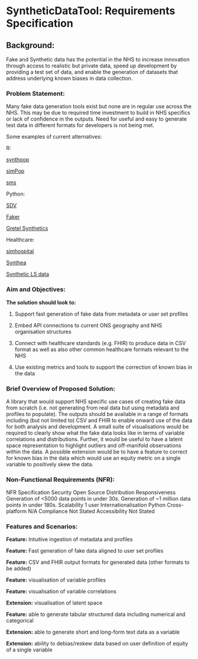 # SyntheticDataTool: Requirements Specification
 
## Background:

Fake and Synthetic data has the potential in the NHS to increase innovation through access to realistic but private data, speed up development by providing a test set of data, and enable the generation of datasets that address underlying known biases in data collection.
 
### Problem Statement:

Many fake data generation tools exist but none are in regular use across the NHS.  This may be due to required time investment to build in NHS specifics or lack of confidence in the outputs.
Need for useful and easy to generate test data in different formats for developers is not being met.

Some examples of current alternatives:

R:

[synthpop](https://www.synthpop.org.uk/index.html)

[simPop](https://github.com/statistikat/simPop)

[sms](https://cran.r-project.org/web/packages/sms/index.html)


Python: 

[SDV](https://sdv.dev/)

[Faker](https://faker.readthedocs.io/en/master/)

[Gretel Synthetics](https://github.com/gretelai/gretel-synthetics)


Healthcare:

[simhospital](google/simhospital)

[Synthea](https://github.com/synthetichealth/synthea)

[Synthetic LS data](https://calls.ac.uk/guides-resources/synthetic-ls-data/)

### Aim and Objectives:

**The solution should look to:**

1. Support fast generation of fake data from metadata or user set profiles

2. Embed API connections to current ONS geography and NHS organisation structures

3. Connect with healthcare standards (e.g. FHIR) to produce data in CSV format as well as also other common healthcare formats relevant to the NHS

4. Use existing metrics and tools to support the correction of known bias in the data
 
### Brief Overview of Proposed Solution:

A library that would support NHS specific use cases of creating fake data from scratch (i.e. not generating from real data but using metadata and profiles to populate).   The outputs should be available in a range of formats including (but not limited to) CSV and FHIR to enable onward use of the data for both analysis and development.  A small suite of visualisations would be required to clearly show what the fake data looks like in terms of variable correlations and distributions.  Further, it would be useful to have a latent space representation to highlight outliers and off-manifold observations within the data.  A possible extension would be to have a feature to correct for known bias in the data which would use an equity metric on a single variable to positively skew the data.
 
### Non-Functional Requirements (NFR):

NFR
Specification
Security
Open Source Distribution
Responsiveness
Generation of <5000 data points in under 30s.  Generation of ~1 million data points in under 180s.
Scalability
1 user
Internationalisation
Python
Cross-platform
N/A
Compliance
Not Stated
Accessibility
Not Stated

 
### Features and Scenarios:

**Feature:**  Intuitive ingestion of metadata and profiles

**Feature:**  Fast generation of fake data aligned to user set profiles 

**Feature:** CSV and FHIR output formats for generated data (other formats to be added)

**Feature:** visualisation of variable profiles

**Feature:** visualisation of variable correlations

**Extension:**  visualisation of latent space

**Feature:**  able to generate tabular structured data including numerical and categorical

**Extension:**  able to generate short and long-form text data as a variable

**Extension:**  ability to debias/reskew data based on user definition of equity of a single variable
